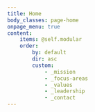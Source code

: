 ```yaml
---
title: Home
body_classes: page-home
onpage_menu: true
content:
    items: @self.modular
    order:
        by: default
        dir: asc
        custom:
            - _mission
            - _focus-areas
            - _values
            - _leadership
            - _contact
---
```

